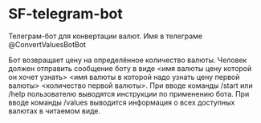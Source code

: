 # SF-telegram-bot

Телеграм-бот для конвертации валют. Имя в телеграме @ConvertValuesBotBot

Бот возвращает цену на определённое количество валюты.
Человек должен отправить сообщение боту в виде <имя валюты цену которой он хочет узнать> <имя валюты в которой надо узнать цену первой валюты> <количество первой валюты>.
При вводе команды /start или /help пользователю выводятся инструкции по применению бота.
При вводе команды /values выводится информация о всех доступных валютах в читаемом виде.
